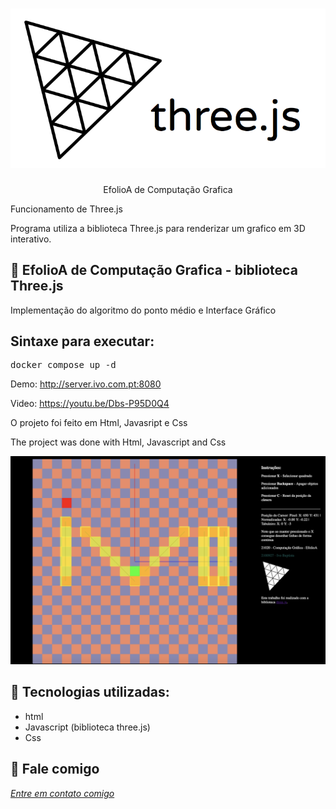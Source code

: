 <h1 align="center">
    <img width="600" src="three.png" />
</h1>


<p align="center">
EfolioA de Computação Grafica

Funcionamento de Three.js
    
 Programa utiliza a biblioteca Three.js para renderizar um grafico em 3D interativo.
</p>

📌 EfolioA de Computação Grafica - biblioteca Three.js
------------------
 Implementação do algoritmo do ponto médio e Interface Gráfico 
 
## Sintaxe para executar:

<pre>docker compose up -d </pre>

Demo: http://server.ivo.com.pt:8080

Video: https://youtu.be/Dbs-P95D0Q4

O projeto foi feito em Html, Javasript e Css


The project was done with Html, Javascript and Css


<img src="print.png" alt="page-home">


🔧 Tecnologias utilizadas:
------------------

- html
- Javascript (biblioteca three.js)
- Css

💬 Fale comigo
------------------
[*Entre em contato comigo*](https://www.linkedin.com/in/ivo-baptista-3712144/)

